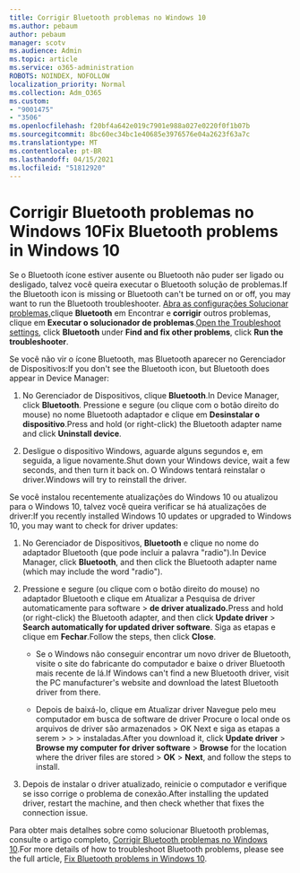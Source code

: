 ```yaml
---
title: Corrigir Bluetooth problemas no Windows 10
ms.author: pebaum
author: pebaum
manager: scotv
ms.audience: Admin
ms.topic: article
ms.service: o365-administration
ROBOTS: NOINDEX, NOFOLLOW
localization_priority: Normal
ms.collection: Adm_O365
ms.custom:
- "9001475"
- "3506"
ms.openlocfilehash: f20bf4a642e019c7901e988a027e0220f0f1b07b
ms.sourcegitcommit: 8bc60ec34bc1e40685e3976576e04a2623f63a7c
ms.translationtype: MT
ms.contentlocale: pt-BR
ms.lasthandoff: 04/15/2021
ms.locfileid: "51812920"
---
```

# <a name="fix-bluetooth-problems-in-windows-10"></a><span data-ttu-id="e4fe4-102">Corrigir Bluetooth problemas no Windows 10</span><span class="sxs-lookup"><span data-stu-id="e4fe4-102">Fix Bluetooth problems in Windows 10</span></span>

<span data-ttu-id="e4fe4-103">Se o Bluetooth ícone estiver ausente ou Bluetooth não puder ser ligado ou desligado, talvez você queira executar o Bluetooth solução de problemas.</span><span class="sxs-lookup"><span data-stu-id="e4fe4-103">If the Bluetooth icon is missing or Bluetooth can't be turned on or off, you may want to run the Bluetooth troubleshooter.</span></span> <span data-ttu-id="e4fe4-104">[Abra as configurações Solucionar problemas,](ms-settings:troubleshoot)clique **Bluetooth** em Encontrar e **corrigir** outros problemas, clique em **Executar o solucionador de problemas**.</span><span class="sxs-lookup"><span data-stu-id="e4fe4-104">[Open the Troubleshoot settings](ms-settings:troubleshoot), click **Bluetooth** under **Find and fix other problems**, click **Run the troubleshooter**.</span></span>

<span data-ttu-id="e4fe4-105">Se você não vir o ícone Bluetooth, mas Bluetooth aparecer no Gerenciador de Dispositivos:</span><span class="sxs-lookup"><span data-stu-id="e4fe4-105">If you don't see the Bluetooth icon, but Bluetooth does appear in Device Manager:</span></span>

1. <span data-ttu-id="e4fe4-106">No Gerenciador de Dispositivos, clique **Bluetooth**.</span><span class="sxs-lookup"><span data-stu-id="e4fe4-106">In Device Manager, click **Bluetooth**.</span></span> <span data-ttu-id="e4fe4-107">Pressione e segure (ou clique com o botão direito do mouse) no nome Bluetooth adaptador e clique em **Desinstalar o dispositivo**.</span><span class="sxs-lookup"><span data-stu-id="e4fe4-107">Press and hold (or right-click) the Bluetooth adapter name and click **Uninstall device**.</span></span>

2. <span data-ttu-id="e4fe4-108">Desligue o dispositivo Windows, aguarde alguns segundos e, em seguida, a ligue novamente.</span><span class="sxs-lookup"><span data-stu-id="e4fe4-108">Shut down your Windows device, wait a few seconds, and then turn it back on.</span></span> <span data-ttu-id="e4fe4-109">O Windows tentará reinstalar o driver.</span><span class="sxs-lookup"><span data-stu-id="e4fe4-109">Windows will try to reinstall the driver.</span></span>

<span data-ttu-id="e4fe4-110">Se você instalou recentemente atualizações do Windows 10 ou atualizou para o Windows 10, talvez você queira verificar se há atualizações de driver:</span><span class="sxs-lookup"><span data-stu-id="e4fe4-110">If you recently installed Windows 10 updates or upgraded to Windows 10, you may want to check for driver updates:</span></span>

1. <span data-ttu-id="e4fe4-111">No Gerenciador de Dispositivos, **Bluetooth** e clique no nome do adaptador Bluetooth (que pode incluir a palavra "radio").</span><span class="sxs-lookup"><span data-stu-id="e4fe4-111">In Device Manager, click **Bluetooth**, and then click the Bluetooth adapter name (which may include the word "radio").</span></span>

2. <span data-ttu-id="e4fe4-112">Pressione e segure (ou clique com o botão direito do mouse) no adaptador Bluetooth e clique em Atualizar a Pesquisa de driver automaticamente para software  >  **de driver atualizado.**</span><span class="sxs-lookup"><span data-stu-id="e4fe4-112">Press and hold (or right-click) the Bluetooth adapter, and then click **Update driver** > **Search automatically for updated driver software**.</span></span> <span data-ttu-id="e4fe4-113">Siga as etapas e clique em **Fechar**.</span><span class="sxs-lookup"><span data-stu-id="e4fe4-113">Follow the steps, then click **Close**.</span></span>

      - <span data-ttu-id="e4fe4-114">Se o Windows não conseguir encontrar um novo driver de Bluetooth, visite o site do fabricante do computador e baixe o driver Bluetooth mais recente de lá.</span><span class="sxs-lookup"><span data-stu-id="e4fe4-114">If Windows can't find a new Bluetooth driver, visit the PC manufacturer's website and download the latest Bluetooth driver from there.</span></span>

    - <span data-ttu-id="e4fe4-115">Depois de baixá-lo, clique em Atualizar driver Navegue pelo meu computador em busca de software de driver Procure o local onde os arquivos de driver são armazenados > OK Next e siga as etapas a serem  >    >     >  instaladas.</span><span class="sxs-lookup"><span data-stu-id="e4fe4-115">After you download it, click **Update driver** > **Browse my computer for driver software** > **Browse** for the location where the driver files are stored > **OK** > **Next**, and follow the steps to install.</span></span>

3. <span data-ttu-id="e4fe4-116">Depois de instalar o driver atualizado, reinicie o computador e verifique se isso corrige o problema de conexão.</span><span class="sxs-lookup"><span data-stu-id="e4fe4-116">After installing the updated driver, restart the machine, and then check whether that fixes the connection issue.</span></span>

<span data-ttu-id="e4fe4-117">Para obter mais detalhes sobre como solucionar Bluetooth problemas, consulte o artigo completo, [Corrigir Bluetooth problemas no Windows 10](https://support.microsoft.com/help/14169/windows-10-fix-bluetooth-problems).</span><span class="sxs-lookup"><span data-stu-id="e4fe4-117">For more details of how to troubleshoot Bluetooth problems, please see the full article, [Fix Bluetooth problems in Windows 10](https://support.microsoft.com/help/14169/windows-10-fix-bluetooth-problems).</span></span>
